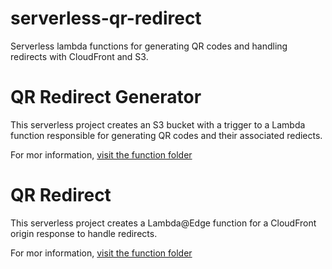 # serverless-qr-redirect
Serverless lambda functions for generating QR codes and handling redirects with CloudFront and S3.

# QR Redirect Generator
This serverless project creates an S3 bucket with a trigger to a Lambda function responsible for generating QR codes and their associated rediects.  

For mor information, [visit the function folder](functions/qr-redirect-generate)  

# QR Redirect
This serverless project creates a Lambda@Edge function for a CloudFront origin response to handle redirects.  

For mor information, [visit the function folder](functions/qr-redirect)  

&nbsp;